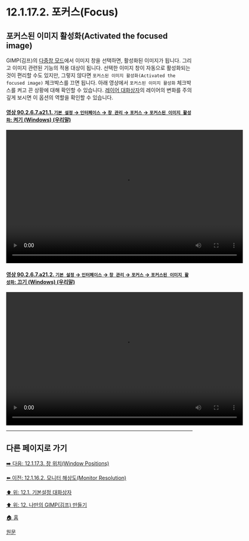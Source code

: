 # 12.1.17.2. 포커스(Focus)

## 포커스된 이미지 활성화(Activated the focused image)
GIMP(김프)의 [다중창 모드](./03-02-00-main-window.md#90-05-a323)에서 이미지 창을 선택하면, 활성화된 이미지가 됩니다. 그리고 이미지 관련된 기능의 적용 대상이 됩니다. 선택한 이미지 창이 자동으로 활성화되는 것이 편리할 수도 있지만, 그렇지 않다면 `포커스된 이미지 활성화(Activated the focused image)` 체크박스를 끄면 됩니다. 아래 영상에서 `포커스된 이미지 활성화` 체크박스를 켜고 끈 상황에 대해 확인할 수 있습니다. [레이어 대화상자](./15-02-01-00-layers-dialog.md)의 레이어의 변화를 주의깊게 보시면 이 옵션의 역할을 확인할 수 있습니다.

<a id="90-02-06-07-a21-01"></a>

#### [영상 90.2.6.7.a21.1. `기본 설정` → `인터페이스` → `창 관리` → `포커스` → `포커스된 이미지 활성화`: 켜기 (Windows) (우리말)](./90-02-06-07-window-management.md#90-02-06-07-a21-01)
<video controls="controls" width="640" height="360"  src="https://github.com/wonder13662/gimp/assets/15767104/abd2c1c4-855e-4446-8006-155184cc2174"></video>

<a id="90-02-06-07-a21-02"></a>

#### [영상 90.2.6.7.a21.2. `기본 설정` → `인터페이스` → `창 관리` → `포커스` → `포커스된 이미지 활성화`: 끄기 (Windows) (우리말)](./90-02-06-07-window-management.md#90-02-06-07-a21-02)
<video controls="controls" width="640" height="360"  src="https://github.com/wonder13662/gimp/assets/15767104/495ed510-47d6-41f2-b8fb-c0625390e367"></video>

***

## 다른 페이지로 가기

[➡️ 다음: 12.1.17.3. 창 위치(Window Positions)](./12-01-17-03-window_positions.md)

[⬅️ 이전: 12.1.16.2. 모니터 해상도(Monitor Resolution)](./12-01-16-02-monitor_resolution.md)

[⬆️ 위: 12.1. 기본설정 대화상자](./12-01-00-preference-dialog.md)

[⬆️ 위: 12. 나만의 GIMP(김프) 만들기](./12-00-enrich-my-gimp.md)

[🏠 홈](./00-home.md)

[원문](https://docs.gimp.org/2.10/ko/gimp-pimping.html#gimp-prefs-display)
